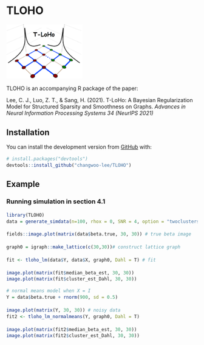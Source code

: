 
<!-- README.md is generated from README.Rmd. Please edit that file -->

# TLOHO

<img src="TLoHo_longvertical_text.png" width="200">
<!-- badges: start --> <!-- badges: end -->

TLOHO is an accompanying R package of the paper:

Lee, C. J., Luo, Z. T., & Sang, H. (2021). T-LoHo: A Bayesian
Regularization Model for Structured Sparsity and Smoothness on Graphs.
*Advances in Neural Information Processing Systems 34 (NeurIPS 2021)*

## Installation

You can install the development version from
[GitHub](https://github.com/) with:

``` r
# install.packages("devtools")
devtools::install_github("changwoo-lee/TLOHO")
```

## Example

### Running simulation in section 4.1

``` r
library(TLOHO)
data = generate_simdata(n=100, rhox = 0, SNR = 4, option = "twoclusters")

fields::image.plot(matrix(data$beta.true, 30, 30)) # true beta image

graph0 = igraph::make_lattice(c(30,30))# construct lattice graph

fit <- tloho_lm(data$Y, data$X, graph0, Dahl = T) # fit

image.plot(matrix(fit$median_beta_est, 30, 30))
image.plot(matrix(fit$cluster_est_Dahl, 30, 30))
```

``` r
# normal means model when X = I
Y = data$beta.true + rnorm(900, sd = 0.5)

image.plot(matrix(Y, 30, 30)) # noisy data
fit2 <- tloho_lm_normalmeans(Y, graph0, Dahl = T)

image.plot(matrix(fit2$median_beta_est, 30, 30))
image.plot(matrix(fit2$cluster_est_Dahl, 30, 30))
```
